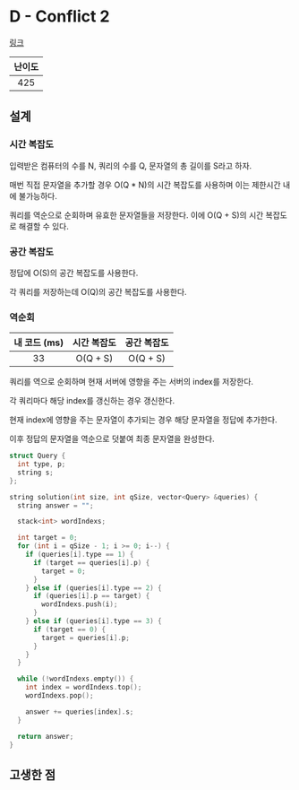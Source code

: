 # D - Conflict 2

[링크](https://atcoder.jp/contests/abc411/tasks/abc411_d)

| 난이도 |
| :----: |
|  425   |

## 설계

### 시간 복잡도

입력받은 컴퓨터의 수를 N, 쿼리의 수를 Q, 문자열의 총 길이를 S라고 하자.

매번 직접 문자열을 추가할 경우 O(Q \* N)의 시간 복잡도를 사용하며 이는 제한시간 내에 불가능하다.

쿼리를 역순으로 순회하며 유효한 문자열들을 저장한다. 이에 O(Q + S)의 시간 복잡도로 해결할 수 있다.

### 공간 복잡도

정답에 O(S)의 공간 복잡도를 사용한다.

각 쿼리를 저장하는데 O(Q)의 공간 복잡도를 사용한다.

### 역순회

| 내 코드 (ms) | 시간 복잡도 | 공간 복잡도 |
| :----------: | :---------: | :---------: |
|      33      |  O(Q + S)   |  O(Q + S)   |

쿼리를 역으로 순회하며 현재 서버에 영향을 주는 서버의 index를 저장한다.

각 쿼리마다 해당 index를 갱신하는 경우 갱신한다.

현재 index에 영향을 주는 문자열이 추가되는 경우 해당 문자열을 정답에 추가한다.

이후 정답의 문자열을 역순으로 덧붙여 최종 문자열을 완성한다.

```cpp
struct Query {
  int type, p;
  string s;
};

string solution(int size, int qSize, vector<Query> &queries) {
  string answer = "";

  stack<int> wordIndexs;

  int target = 0;
  for (int i = qSize - 1; i >= 0; i--) {
    if (queries[i].type == 1) {
      if (target == queries[i].p) {
        target = 0;
      }
    } else if (queries[i].type == 2) {
      if (queries[i].p == target) {
        wordIndexs.push(i);
      }
    } else if (queries[i].type == 3) {
      if (target == 0) {
        target = queries[i].p;
      }
    }
  }

  while (!wordIndexs.empty()) {
    int index = wordIndexs.top();
    wordIndexs.pop();

    answer += queries[index].s;
  }

  return answer;
}
```

## 고생한 점
